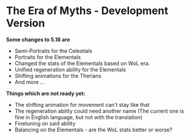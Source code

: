 # The Era of Myths - Development Version

**Some changes to 5.18 are**
- Semi-Portraits for the Celestials
- Portraits for the Elementals
- Changed the stats of the Elementals based on WoL era.
- Unified regeneration ability for the Elementals
- Shifting animations for the Therians
- And more ...

**Things which are not ready yet:**
- The shifting animation for movement can't stay like that
- The regeneration ability could need another name (The current one is fine in English language, but not with the translation)
- Finetuning on said ability
- Balancing on the Elementals - are the WoL stats better or worse?

